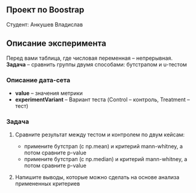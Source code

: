 ## Проект по Boostrap

Студент: Анкушев Владислав


## Описание эксперимента
Перед вами таблица, где числовая переменная – непрерывная.  
**Задача** – сравнить группы двумя способами: бутстрапом и u-тестом


### Описание дата-сета 
- **value** – значения метрики
- **experimentVariant** – Вариант теста (Control – контроль, Treatment – тест)


### Задача

1. Сравните результат между тестом и контролем по двум кейсам:

    - примените бутстрап (с np.mean) и критерий mann-whitney, а потом сравните p-value
    - примените бутстрап (с np.median) и критерий mann-whitney, а потом сравните p-value


2. Напишите выводы, которые можно сделать на основе анализа примененных критериев
